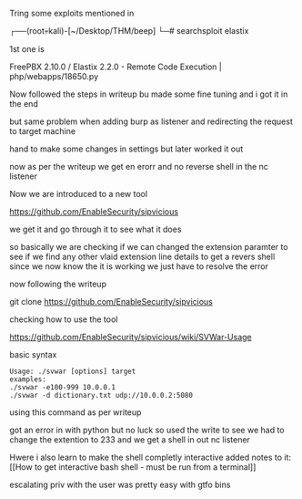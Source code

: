 Tring some exploits mentioned in 

┌──(root💀kali)-[~/Desktop/THM/beep]
└─# searchsploit elastix  


1st one is

FreePBX 2.10.0 / Elastix 2.2.0 - Remote Code Execution    | php/webapps/18650.py

Now followed the steps in writeup bu made some fine tuning and i got it in the end


but same problem when adding burp as listener and redirecting the request to target machine


hand to make some changes in settings but later worked it out


now as per the writeup we get en erorr and no reverse shell in the nc listener


Now we are introduced to a new tool


https://github.com/EnableSecurity/sipvicious



we get it and go through it to see what it does


so basically we are checking if we can changed the extension paramter to see if we find any other vlaid extension line details to get a revers shell since we now know the it is working we just have to resolve the error




now following the writeup


git clone https://github.com/EnableSecurity/sipvicious


checking how to use the tool

https://github.com/EnableSecurity/sipvicious/wiki/SVWar-Usage



basic syntax 

```
Usage: ./svwar [options] target
examples:
./svwar -e100-999 10.0.0.1
./svwar -d dictionary.txt udp://10.0.0.2:5080
```


using this command as per writeup

got an error in with python but no luck so used the write to see we had to change the extention to 233 and we get a shell in out nc listener



Hwere i also learn to make the shell completly interactive
added notes to it: 
[[How to get interactive bash shell - must be run from a terminal]]


escalating priv with the user was pretty easy with gtfo bins


